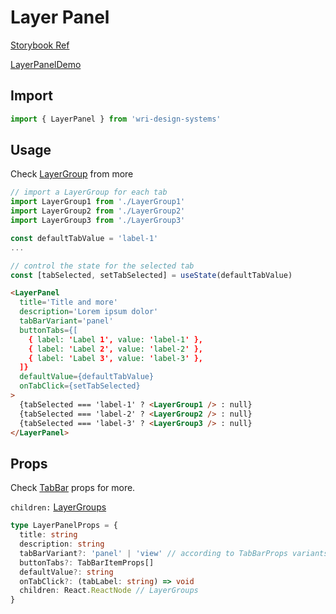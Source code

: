 # Layer Panel

[Storybook Ref](https://wri.github.io/wri-design-systems/?path=/docs/layers-layerpanel--docs)

[LayerPanelDemo](https://github.com/wri/wri-design-systems/blob/main/src/components/Layer/LayerPanel/LayerPanelDemo.tsx)

## Import

```js
import { LayerPanel } from 'wri-design-systems'
```

## Usage

Check [LayerGroup](https://github.com/wri/wri-design-systems/tree/main/src/components/Layer/LayerGroup) from more

```js
// import a LayerGroup for each tab
import LayerGroup1 from './LayerGroup1'
import LayerGroup2 from './LayerGroup2'
import LayerGroup3 from './LayerGroup3'
```

```js
const defaultTabValue = 'label-1'
...

// control the state for the selected tab
const [tabSelected, setTabSelected] = useState(defaultTabValue)
```

```html
<LayerPanel
  title='Title and more'
  description='Lorem ipsum dolor'
  tabBarVariant='panel'
  buttonTabs={[
    { label: 'Label 1', value: 'label-1' },
    { label: 'Label 2', value: 'label-2' },
    { label: 'Label 3', value: 'label-3' },
  ]}
  defaultValue={defaultTabValue}
  onTabClick={setTabSelected}
>
  {tabSelected === 'label-1' ? <LayerGroup1 /> : null}
  {tabSelected === 'label-2' ? <LayerGroup2 /> : null}
  {tabSelected === 'label-3' ? <LayerGroup3 /> : null}
</LayerPanel>
```

## Props

Check [TabBar](https://github.com/wri/wri-design-systems/tree/main/src/components/TabBar) props for more.

`children:` [LayerGroups](https://github.com/wri/wri-design-systems/tree/main/src/components/Layer/LayerGroup)

```ts
type LayerPanelProps = {
  title: string
  description: string
  tabBarVariant?: 'panel' | 'view' // according to TabBarProps variants
  buttonTabs?: TabBarItemProps[]
  defaultValue?: string
  onTabClick?: (tabLabel: string) => void
  children: React.ReactNode // LayerGroups
}
```
